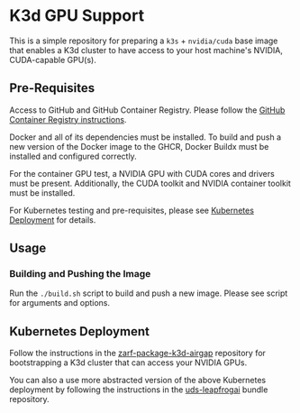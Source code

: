 # K3d GPU Support

This is a simple repository for preparing a `k3s` + `nvidia/cuda` base image that enables a K3d cluster to have access to your host machine's NVIDIA, CUDA-capable GPU(s).

## Pre-Requisites

Access to GitHub and GitHub Container Registry. Please follow the [GitHub Container Registry instructions](https://docs.github.com/en/packages/working-with-a-github-packages-registry/working-with-the-container-registry).

Docker and all of its dependencies must be installed. To build and push a new version of the Docker image to the GHCR, Docker Buildx must be installed and configured correctly.

For the container GPU test, a NVIDIA GPU with CUDA cores and drivers must be present. Additionally, the CUDA toolkit and NVIDIA container toolkit must be installed.

For Kubernetes testing and pre-requisites, please see [Kubernetes Deployment](#kubernetes-deployment) for details.

## Usage

### Building and Pushing the Image

Run the `./build.sh` script to build and push a new image. Please see script for arguments and options.

## Kubernetes Deployment

Follow the instructions in the [zarf-package-k3d-airgap](https://github.com/defenseunicorns/zarf-package-k3d-airgap) repository for bootstrapping a K3d cluster that can access your NVIDIA GPUs.

You can also a use more abstracted version of the above Kubernetes deployment by following the instructions in the [uds-leapfrogai](https://github.com/defenseunicorns/uds-leapfrogai/tree/main/bundles/gpu) bundle repository.
